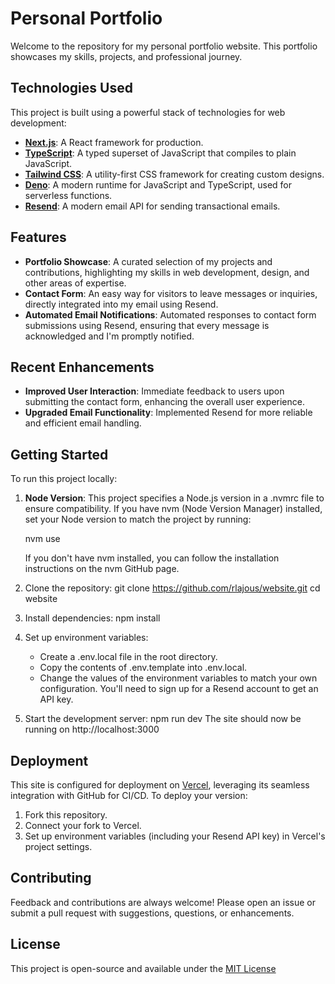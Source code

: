 # Personal Portfolio

Welcome to the repository for my personal portfolio website. This portfolio showcases my skills, projects, and professional journey.

## Technologies Used

This project is built using a powerful stack of technologies for web development:

- [**Next.js**](https://nextjs.org/): A React framework for production.
- [**TypeScript**](https://www.typescriptlang.org/): A typed superset of JavaScript that compiles to plain JavaScript.
- [**Tailwind CSS**](https://tailwindcss.com/): A utility-first CSS framework for creating custom designs.
- [**Deno**](https://deno.land/): A modern runtime for JavaScript and TypeScript, used for serverless functions.
- [**Resend**](https://resend.com/): A modern email API for sending transactional emails.

## Features

- **Portfolio Showcase**: A curated selection of my projects and contributions, highlighting my skills in web development, design, and other areas of expertise.
- **Contact Form**: An easy way for visitors to leave messages or inquiries, directly integrated into my email using Resend.
- **Automated Email Notifications**: Automated responses to contact form submissions using Resend, ensuring that every message is acknowledged and I'm promptly notified.

## Recent Enhancements

- **Improved User Interaction**: Immediate feedback to users upon submitting the contact form, enhancing the overall user experience.
- **Upgraded Email Functionality**: Implemented Resend for more reliable and efficient email handling.

## Getting Started

To run this project locally:

1. **Node Version**: This project specifies a Node.js version in a .nvmrc file to ensure compatibility. If you have nvm (Node Version Manager) installed, set your Node version to match the project by running:

   nvm use

   If you don't have nvm installed, you can follow the installation instructions on the nvm GitHub page.

2. Clone the repository:
   git clone https://github.com/rlajous/website.git
   cd website

3. Install dependencies:
   npm install

4. Set up environment variables:

   - Create a .env.local file in the root directory.
   - Copy the contents of .env.template into .env.local.
   - Change the values of the environment variables to match your own configuration. You'll need to sign up for a Resend account to get an API key.

5. Start the development server:
   npm run dev
   The site should now be running on http://localhost:3000

## Deployment

This site is configured for deployment on [Vercel](https://vercel.com/), leveraging its seamless integration with GitHub for CI/CD. To deploy your version:

1. Fork this repository.
2. Connect your fork to Vercel.
3. Set up environment variables (including your Resend API key) in Vercel's project settings.

## Contributing

Feedback and contributions are always welcome! Please open an issue or submit a pull request with suggestions, questions, or enhancements.

## License

This project is open-source and available under the [MIT License](LICENSE)

